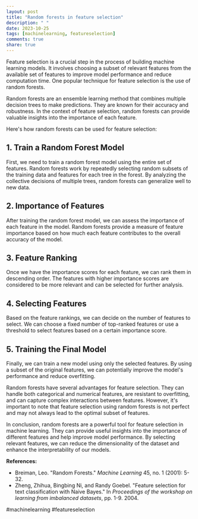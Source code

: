 ```yaml
---
layout: post
title: "Random forests in feature selection"
description: " "
date: 2023-10-25
tags: [machinelearning, featureselection]
comments: true
share: true
---
```


Feature selection is a crucial step in the process of building machine learning models. It involves choosing a subset of relevant features from the available set of features to improve model performance and reduce computation time. One popular technique for feature selection is the use of random forests.

Random forests are an ensemble learning method that combines multiple decision trees to make predictions. They are known for their accuracy and robustness. In the context of feature selection, random forests can provide valuable insights into the importance of each feature.

Here's how random forests can be used for feature selection:

## 1. Train a Random Forest Model
First, we need to train a random forest model using the entire set of features. Random forests work by repeatedly selecting random subsets of the training data and features for each tree in the forest. By analyzing the collective decisions of multiple trees, random forests can generalize well to new data.

## 2. Importance of Features
After training the random forest model, we can assess the importance of each feature in the model. Random forests provide a measure of feature importance based on how much each feature contributes to the overall accuracy of the model.

## 3. Feature Ranking
Once we have the importance scores for each feature, we can rank them in descending order. The features with higher importance scores are considered to be more relevant and can be selected for further analysis.

## 4. Selecting Features
Based on the feature rankings, we can decide on the number of features to select. We can choose a fixed number of top-ranked features or use a threshold to select features based on a certain importance score.

## 5. Training the Final Model
Finally, we can train a new model using only the selected features. By using a subset of the original features, we can potentially improve the model's performance and reduce overfitting.

Random forests have several advantages for feature selection. They can handle both categorical and numerical features, are resistant to overfitting, and can capture complex interactions between features. However, it's important to note that feature selection using random forests is not perfect and may not always lead to the optimal subset of features.

In conclusion, random forests are a powerful tool for feature selection in machine learning. They can provide useful insights into the importance of different features and help improve model performance. By selecting relevant features, we can reduce the dimensionality of the dataset and enhance the interpretability of our models.

**References:**
- Breiman, Leo. "Random Forests." *Machine Learning* 45, no. 1 (2001): 5-32.
- Zheng, Zhihua, Bingbing Ni, and Randy Goebel. "Feature selection for text classification with Naive Bayes." In *Proceedings of the workshop on learning from imbalanced datasets*, pp. 1-9. 2004.

#machinelearning #featureselection